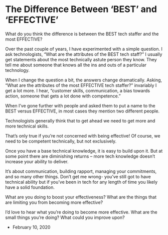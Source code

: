 The Difference Between ‘BEST’ and ‘EFFECTIVE’
=============================================

What do you think the difference is between the BEST tech staffer and the most EFFECTIVE?

Over the past couple of years, I have experimented with a simple question. I ask technologists, “What are the attributes of the BEST tech staff?” I usually get statements about the most technically astute person they know. They tell me about someone that knows all the ins and outs of a particular technology.

When I change the question a bit, the answers change dramatically. Asking, “What are the attributes of the most EFFECTIVE tech staffer?” invariably I get a lot more. I hear, “customer skills, communication, a bias towards action, someone that gets a lot done with competence.”

When I’ve gone further with people and asked them to put a name to the BEST versus EFFECTIVE, in most cases they mention two different people.

Technologists generally think that to get ahead we need to get more and more technical skills.

That’s only true if you’re not concerned with being effective! Of course, we need to be competent technically, but not exclusively.

Once you have a base technical knowledge, it is easy to build upon it. But at some point there are diminishing returns – more tech knowledge doesn’t increase your ability to deliver.

It’s about communication, building rapport, managing your commitments, and so many other things. Don’t get me wrong- you’ve still got to have technical ability but if you’ve been in tech for any length of time you likely have a solid foundation.

What are you doing to boost your effectiveness? What are the things that are limiting you from becoming more effective?

I’d love to hear what you’re doing to become more effective. What are the small things you’re doing? What could you improve upon?

*   February 10, 2020